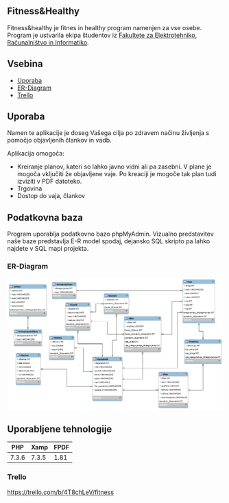 
## Fitness&Healthy



Fitness&healthy je fitnes in healthy program namenjen za vse osebe. Program je ustvarila ekipa študentov iz [Fakultete za Elektrotehniko, Računalništvo in Informatiko](https://feri.um.si).

## Vsebina

* [Uporaba](#uporaba)
* [ER-Diagram](#ER-Diagram)
* [Trello](#Trello)


## Uporaba
Namen te aplikacije je doseg Vašega cilja po zdravem načinu življenja s pomočjo objavljenih člankov in vadb.

Aplikacija omogoča:
* Kreiranje planov, kateri so lahko javno vidni ali pa zasebni. V plane je mogoča vključiti že objavljene vaje.
Po kreaciji je mogoče tak plan tudi izviziti v PDF datoteko.
* Trgovina
* Dostop do vaja, člankov

## Podatkovna baza
Program uporablja podatkovno bazo phpMyAdmin. Vizualno predstavitev naše baze predstavlja E-R model spodaj, dejansko
SQL skripto pa lahko najdete v SQL mapi projekta.

### ER-Diagram
![er_model](https://github.com/KitekMaja/PRK_2_Fitness/blob/master/Prak2BazaER.png)

## Uporabljene tehnologije 

| PHP  | Xamp |FPDF |
| ------------- | ------------- |------------- |
| 7.3.6  | 7.3.5  |1.81  |





### Trello
https://trello.com/b/4T8chLeV/fitness





